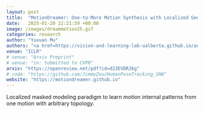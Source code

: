 ```yaml
---
layout: post
title:  "MotionDreamer: One-to-More Motion Synthesis with Localized Generative Masked Transformer"
date:   2025-01-20 22:21:59 +00:00
image: /images/dreammotion25.gif
categories: research
author: "Yuxuan Mu"
authors: "<a href=https://vision-and-learning-lab-ualberta.github.io/author/yilin-wang/>Yilin Wang</a>, <a href=https://ericguo5513.github.io>Chuan Guo</a>, <strong>Yuxuan Mu</strong>, <a href=https://gohar-malik.github.io/>Muhammad Gohar Javed</a>, <a href=https://sites.google.com/site/xinxinzuohome/home>Xinxin Zuo</a>, <a href=https://www.ece.ualberta.ca/~lcheng5/>Li Cheng</a>, <a href=https://www.ece.ualberta.ca/~hai1/>Hai Jiang</a>, Juwei Lu"
venue: "ICLR"
# venue: "Arxiv Preprint"
# venue: "in: Submitted to CVPR"
arxiv: "https://openreview.net/pdf?id=d23EVDRJ6g"
# code: "https://github.com/JimmyZou/HumanPoseTracking_SNN"
website: "https://motiondreamer.github.io"
---
```

Localized masked modeling paradigm to learn motion
internal patterns from one motion with arbitrary topology.
